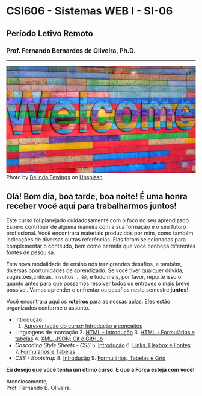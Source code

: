 # CSI606 - Sistemas WEB I - SI-06
## Período Letivo Remoto
### Prof. Fernando Bernardes de Oliveira, Ph.D.

---

![image](./img/belinda-fewings-6wAGwpsXHE0-unsplash.jpg)  
Photo by <a href="https://unsplash.com/@bel2000a?utm_source=unsplash&utm_medium=referral&utm_content=creditCopyText">Belinda Fewings</a> on <a href="https://unsplash.com/s/photos/belinda-fewings-welcome?utm_source=unsplash&utm_medium=referral&utm_content=creditCopyText">Unsplash</a>
  

## Olá! Bom dia, boa tarde, boa noite! É uma honra receber você aqui para trabalharmos juntos!  

Este curso foi planejado cuidadosamente com o foco no seu aprendizado. Espero contribuir de alguma maneira com a sua formação e o seu futuro profissional. Você encontrará materiais produzidos por mim, como também indicações de diversas outras referências. Elas foram selecionadas para complementar o conteúdo, bem como permitir que você conheça diferentes fontes de pesquisa.  

Esta nova modalidade de ensino nos traz grandes desafios, e também, diversas oportunidades de aprendizado. Se você tiver qualquer dúvida, sugestões,críticas, insultos \... :smiley:, e tudo mais, por favor, reporte isso o quanto antes para que possamos resolver todos os entraves o mais breve possível. Vamos aprender e enfrentar os desafios neste semestre **juntos**!  

Você encontrará aqui os **roteiros** para as nossas aulas. Eles estão organizados conforme o assunto.

- Introdução
    1. [Apresentação do curso; Introdução e conceitos](./001-roteiro-aula-01.md)
- Linguagens de marcação 
    2. [HTML - Introdução](./002-roteiro-aula-02-html.md)
    3. [HTML - Formulários e tabelas](./003-roteiro-aula-03-html-forms-tables.md)
    4. [XML, JSON; Git e GitHub](./004-roteiro-aula-04-ling-marcacoes-github.md)
- *Cascading Style Sheets - CSS* 
    5. [Introdução](./005-roteiro-aula-05-css-introducao.md)
    6. [Links, Flexbox e Fontes](./006-roteiro-aula-06-css-links-flexbox-fonts.md)
    7. [Formulários e Tabelas](./007-roteiro-aula-07-css-forms-tables.md)
- *CSS - Bootstrap* 
    8. [Introdução](./008-roteiro-aula-08-css-bs-introducao.md)
    9. [Formulários, Tabelas e Grid](./009-roteiro-aula-09-css-bs-forms-tables-grid.md)

**Eu desejo que você tenha um ótimo curso. E que a Força esteja com você!**
  
  
Atenciosamente,  
Prof. Fernando B. Oliveira.